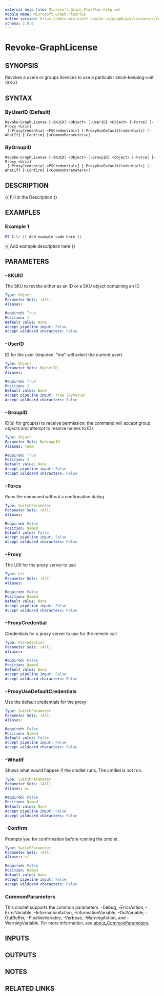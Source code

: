 ```yaml
---
external help file: Microsoft.Graph.PlusPlus-help.xml
Module Name: Microsoft.Graph.PlusPlus
online version: https://docs.microsoft.com/en-us/graph/api/resources/textcolumn?view=graph-rest-1.0
schema: 2.0.0
---
```


# Revoke-GraphLicense

## SYNOPSIS
Revokes a users or groups licences to use a particular stock-keeping-unit (SKU)

## SYNTAX

### ByUserID (Default)
```
Revoke-GraphLicense [-SKUID] <Object> [-UserID] <Object> [-Force] [-Proxy <Uri>]
 [-ProxyCredential <PSCredential>] [-ProxyUseDefaultCredentials] [-WhatIf] [-Confirm] [<CommonParameters>]
```

### ByGroupID
```
Revoke-GraphLicense [-SKUID] <Object> [-GroupID] <Object> [-Force] [-Proxy <Uri>]
 [-ProxyCredential <PSCredential>] [-ProxyUseDefaultCredentials] [-WhatIf] [-Confirm] [<CommonParameters>]
```

## DESCRIPTION
{{ Fill in the Description }}

## EXAMPLES

### Example 1
```powershell
PS C:\> {{ Add example code here }}
```

{{ Add example description here }}

## PARAMETERS

### -SKUID
The SKU to revoke either as an ID or a SKU object containing an ID

```yaml
Type: Object
Parameter Sets: (All)
Aliases:

Required: True
Position: 1
Default value: None
Accept pipeline input: False
Accept wildcard characters: False
```

### -UserID
ID for the user (required.
"me" will select the current user)

```yaml
Type: Object
Parameter Sets: ByUserID
Aliases:

Required: True
Position: 2
Default value: None
Accept pipeline input: True (ByValue)
Accept wildcard characters: False
```

### -GroupID
ID(s) for group(s) to receive permission, the command will accept group objects and attempt to resolve names to IDs

```yaml
Type: Object
Parameter Sets: ByGroupID
Aliases: Team

Required: True
Position: 3
Default value: None
Accept pipeline input: False
Accept wildcard characters: False
```

### -Force
Runs the command without a confirmation dialog

```yaml
Type: SwitchParameter
Parameter Sets: (All)
Aliases:

Required: False
Position: Named
Default value: False
Accept pipeline input: False
Accept wildcard characters: False
```

### -Proxy
The URI for the proxy server to use

```yaml
Type: Uri
Parameter Sets: (All)
Aliases:

Required: False
Position: Named
Default value: None
Accept pipeline input: False
Accept wildcard characters: False
```

### -ProxyCredential
Credentials for a proxy server to use for the remote call

```yaml
Type: PSCredential
Parameter Sets: (All)
Aliases:

Required: False
Position: Named
Default value: None
Accept pipeline input: False
Accept wildcard characters: False
```

### -ProxyUseDefaultCredentials
Use the default credentials for the proxy

```yaml
Type: SwitchParameter
Parameter Sets: (All)
Aliases:

Required: False
Position: Named
Default value: False
Accept pipeline input: False
Accept wildcard characters: False
```

### -WhatIf
Shows what would happen if the cmdlet runs.
The cmdlet is not run.

```yaml
Type: SwitchParameter
Parameter Sets: (All)
Aliases: wi

Required: False
Position: Named
Default value: None
Accept pipeline input: False
Accept wildcard characters: False
```

### -Confirm
Prompts you for confirmation before running the cmdlet.

```yaml
Type: SwitchParameter
Parameter Sets: (All)
Aliases: cf

Required: False
Position: Named
Default value: None
Accept pipeline input: False
Accept wildcard characters: False
```

### CommonParameters
This cmdlet supports the common parameters: -Debug, -ErrorAction, -ErrorVariable, -InformationAction, -InformationVariable, -OutVariable, -OutBuffer, -PipelineVariable, -Verbose, -WarningAction, and -WarningVariable. For more information, see [about_CommonParameters](http://go.microsoft.com/fwlink/?LinkID=113216).

## INPUTS

## OUTPUTS

## NOTES

## RELATED LINKS
